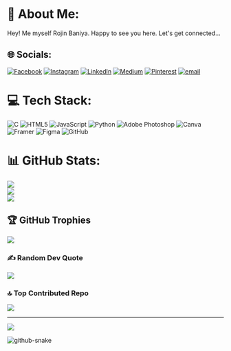 # 💫 About Me:
Hey! Me myself Rojin Baniya. 
Happy to see you here. 
Let's get connected...


## 🌐 Socials:
[![Facebook](https://img.shields.io/badge/Facebook-%231877F2.svg?logo=Facebook&logoColor=white)](https://facebook.com/rojinbaniya) [![Instagram](https://img.shields.io/badge/Instagram-%23E4405F.svg?logo=Instagram&logoColor=white)](https://instagram.com/baniyaneezor) [![LinkedIn](https://img.shields.io/badge/LinkedIn-%230077B5.svg?logo=linkedin&logoColor=white)](https://linkedin.com/in/rojinbaniya) [![Medium](https://img.shields.io/badge/Medium-12100E?logo=medium&logoColor=white)](https://medium.com/@rozeenbaniya) [![Pinterest](https://img.shields.io/badge/Pinterest-%23E60023.svg?logo=Pinterest&logoColor=white)](https://pinterest.com/rojinbaniya) [![email](https://img.shields.io/badge/Email-D14836?logo=gmail&logoColor=white)](mailto:rozeenbaniya@gmail.com) 

# 💻 Tech Stack:
![C](https://img.shields.io/badge/c-%2300599C.svg?style=flat&logo=c&logoColor=white) ![HTML5](https://img.shields.io/badge/html5-%23E34F26.svg?style=flat&logo=html5&logoColor=white) ![JavaScript](https://img.shields.io/badge/javascript-%23323330.svg?style=flat&logo=javascript&logoColor=%23F7DF1E) ![Python](https://img.shields.io/badge/python-3670A0?style=flat&logo=python&logoColor=ffdd54) ![Adobe Photoshop](https://img.shields.io/badge/adobe%20photoshop-%2331A8FF.svg?style=flat&logo=adobe%20photoshop&logoColor=white) ![Canva](https://img.shields.io/badge/Canva-%2300C4CC.svg?style=flat&logo=Canva&logoColor=white) ![Framer](https://img.shields.io/badge/Framer-black?style=flat&logo=framer&logoColor=blue) ![Figma](https://img.shields.io/badge/figma-%23F24E1E.svg?style=flat&logo=figma&logoColor=white) ![GitHub](https://img.shields.io/badge/github-%23121011.svg?style=flat&logo=github&logoColor=white)
# 📊 GitHub Stats:
![](https://github-readme-stats.vercel.app/api?username=Rozeen-Baniya&theme=dark&hide_border=false&include_all_commits=false&count_private=false)<br/>
![](https://nirzak-streak-stats.vercel.app/?user=Rozeen-Baniya&theme=dark&hide_border=false)<br/>
![](https://github-readme-stats.vercel.app/api/top-langs/?username=Rozeen-Baniya&theme=dark&hide_border=false&include_all_commits=false&count_private=false&layout=compact)

## 🏆 GitHub Trophies
![](https://github-profile-trophy.vercel.app/?username=Rozeen-Baniya&theme=onedark&no-frame=false&no-bg=false&margin-w=4)

### ✍️ Random Dev Quote
![](https://quotes-github-readme.vercel.app/api?type=horizontal&theme=gruvbox)

### 🔝 Top Contributed Repo
![](https://github-contributor-stats.vercel.app/api?username=Rozeen-Baniya&limit=5&theme=dark&combine_all_yearly_contributions=true)

---
[![](https://visitcount.itsvg.in/api?id=Rozeen-Baniya&icon=0&color=5)](https://visitcount.itsvg.in)

<!-- Proudly created with GPRM ( https://gprm.itsvg.in ) -->

<picture>
  <source media="(prefers-color-scheme: dark)" srcset="https://raw.githubusercontent.com/tobiasmeyhoefer/tobiasmeyhoefer/output/github-snake-dark.svg" />
  <source media="(prefers-color-scheme: light)" srcset="https://raw.githubusercontent.com/tobiasmeyhoefer/tobiasmeyhoefer/output/github-snake.svg" />
  <img alt="github-snake" src="https://raw.githubusercontent.com/tobiasmeyhoefer/tobiasmeyhoefer/output/github-snake.svg" />
</picture>
